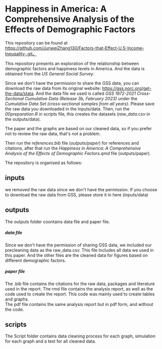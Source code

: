 # Happiness in America: A Comprehensive Analysis of the Effects of Demographic Factors

This repository can be found at https://github.com/JunweiZhang130/Factors-that-Effect-U.S-Income-Ineuqality-.git。   

This repository presents an exploration of the relationship between demographic factors and happiness levels in America. And the data is obtained from the *US General Social Survey*.      

Since we don't have the permission to share the GSS data, you can download the raw data from its original website: https://gss.norc.org/get-the-data/stata. And the data file we used is called *GSS 1972-2021 Cross-Sectional Cumulative Data (Release 3b, February 2023)* under the *Cumulative Data Set (cross-sectional samples from all years)*. Please save the raw data you downloaded in the inputs/data. Then, run the *00preparation.R* in scripts file, this creates the datasets (*raw_data.csv* in the outputs/data).           
                                     
The paper and the graphs are based on our cleaned data, so if you prefer not to review the raw data, that's not a problem.                  

Then run the *references.bib* file (*outputs/paper*) for references and citations, after that run the *Happiness in America: A Comprehensive Analysis of the Effects of Demographic Factors.qmd* file (outputs/paper).                     


The repository is organised as follows:                  
## inputs                
we removed the raw data since we don't have the permission. If you choose to download the raw data from GSS, please store it in here (inputs/data)                

## outputs                   
The outputs folder coontains data file and paper file.                 
##### data file                     
Since we don't have the permission of sharing GSS data, we included our precleaning data as the raw_data.csv. This file includes all data we used in this paper. And the other files are the cleaned data for figures based on different demographic factors.                           

##### paper file              
The .bib file contains the citations for the raw data, packages and literature used in the report.
The rmd file contains the analysis report, as well as the code used to create the report. This code was mainly used to create tables and graphs.               
The pdf file contains the same analysis report but in pdf form, and without the code.              

## scripts            
The Script folder contains data cleaning process for each graph, simulation for each graph and a test for all cleaned data.             
 
